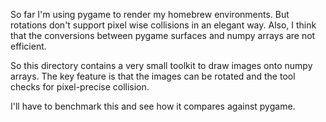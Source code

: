 So far I'm using pygame to render my homebrew environments.
But rotations don't support pixel wise collisions in an elegant way.
Also, I think that the conversions between pygame surfaces and numpy arrays are not efficient.

So this directory contains a very small toolkit to draw images onto numpy arrays.
The key feature is that the images can be rotated and the tool checks for pixel-precise collision.

I'll have to benchmark this and see how it compares against pygame.
